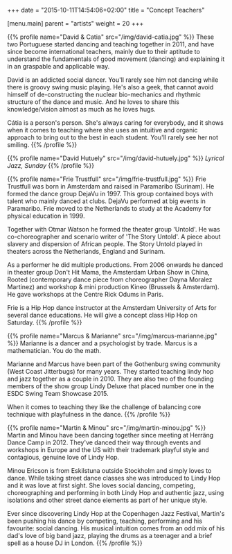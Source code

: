 +++
date = "2015-10-11T14:54:06+02:00"
title = "Concept Teachers"

[menu.main]
parent = "artists"
weight = 20
+++

{{% profile name="David & Catia" src="/img/david-catia.jpg" %}}
These two Portuguese started dancing and teaching together in 2011, and have
since become international teachers, mainly due to their aptitude to understand
the fundamentals of good movement (dancing) and explaining it in an graspable
and applicable way.

David is an addicted social dancer. You'll rarely see him not dancing while
there is groovy swing music playing. He's also a geek, that cannot avoid
himself of de-constructing the nuclear bio-mechanics and rhythmic structure of
the dance and music. And he loves to share this knowledge/vision almost as much
as he loves hugs.

Cátia is a person's person. She's always caring for everybody, and it shows
when it comes to teaching where she uses an intuitive and organic approach to
bring out to the best in each student. You'll rarely see her not smiling.
{{% /profile %}}

{{% profile name="David Hutuely" src="/img/david-hutuely.jpg" %}}
_Lyrical Jazz, Sunday_
{{% /profile %}}

{{% profile name="Frie Trustfull" src="/img/frie-trustfull.jpg" %}}
Frie Trustfull was born in Amsterdam and raised in Paramaribo (Surinam). He
formed the dance group DejaVu in 1997. This group contained boys with talent
who mainly danced at clubs. DejaVu performed at big events in Paramaribo.
Frie moved to the Netherlands to study at the Academy for physical education
in 1999.

Together with Otmar Watson he formed the theater group 'Untold'. He was
co-choreographer and scenario writer of 'The Story Untold'. A piece about
slavery and dispersion of African people. The Story Untold played in
theaters across the Netherlands, England and Surinam.

As a performer he did multiple productions. From 2006 onwards he danced in
theater group Don't Hit Mama, the Amsterdam Urban Show in China, Rooted
(contemporary dance piece from choreographer Dayna Moralez Martinez) and
workshop & mini production Kineo (Brussels & Amsterdam). He gave workshops
at the Centre Rick Odums in Paris.

Frie is a Hip Hop dance instructor at the Amsterdam University of Arts for
several dance educations. He will give a concept class Hip Hop on Saturday.
{{% /profile %}}

{{% profile name="Marcus & Marianne" src="/img/marcus-marianne.jpg" %}}
Marianne is a dancer and a psychologist by trade. Marcus is a mathematician.
You do the math.

Marianne and Marcus have been part of the Gothenburg swing community (West
Coast Jitterbugs) for many years. They started teaching lindy hop and jazz
together as a couple in 2010. They are also two of the founding members of the
show group Lindy Deluxe that placed number one in the ESDC Swing Team Showcase
2015.

When it comes to teaching they like the challenge of balancing core technique
with playfulness in the dance.
{{% /profile %}}

{{% profile name="Martin & Minou" src="/img/martin-minou.jpg" %}}
Martin and Minou have been dancing together since meeting at Herräng Dance Camp
in 2012. They've danced their way through events and workshops in Europe and
the US with their trademark playful style and contagious, genuine love of Lindy
Hop.

Minou Ericson is from Eskilstuna outside Stockholm and simply loves to dance.
While taking street dance classes she was introduced to Lindy Hop and it was
love at first sight. She loves social dancing, competing, choreographing and
performing in both Lindy Hop and authentic jazz, using isolations and other
street dance elements as part of her unique style.

Ever since discovering Lindy Hop at the Copenhagen Jazz Festival, Martin's been
pushing his dance by competing, teaching, performing and his favourite: social
dancing. His musical intuition comes from an odd mix of his dad's love of big
band jazz, playing the drums as a teenager and a brief spell as a house DJ in
London.
{{% /profile %}}
